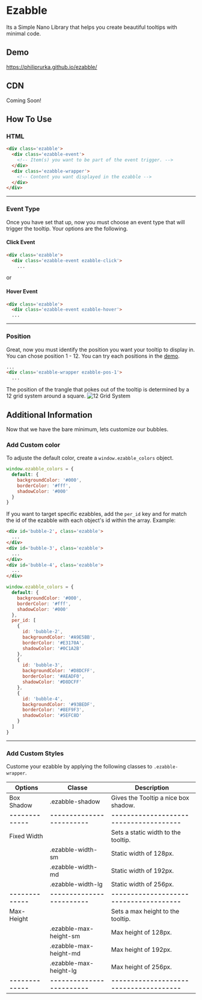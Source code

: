 # Ezabble
Its a Simple Nano Library that helps you create beautiful tooltips with minimal code.

## Demo
https://philiprurka.github.io/ezabble/

## CDN
Coming Soon!

## How To Use
### HTML
```html
<div class='ezabble'>
  <div class='ezabble-event'>
    <!-- Item(s) you want to be part of the event trigger. -->
  </div>
  <div class='ezabble-wrapper'>
    <!-- Content you want displayed in the ezabble -->
  </div>
</div>
```
---
### Event Type
Once you have set that up, now you must choose an event type that will trigger the tooltip. Your options are the following.
#### Click Event
```html
<div class='ezabble'>
  <div class='ezabble-event ezabble-click'>
    ...
```
or
#### Hover Event
```html
<div class='ezabble'>
  <div class='ezabble-event ezabble-hover'>
  ...
```
---
### Position
Great, now you must identify the position you want your tooltip to display in. You can chose position 1 - 12. You can try each positions in the [demo](https://philiprurka.github.io/ezabble/).
```html
...
<div class='ezabble-wrapper ezabble-pos-1'>
  ...
```
The position of the trangle that pokes out of the tooltip is determined by a 12 grid system around a square. ![12 Grid System](https://philiprurka.github.io/ezabble/12-grid-system.png)

## Additional Information
Now that we have the bare minimum, lets customize our bubbles.

### Add Custom color
To adjuste the default color, create a `window.ezabble_colors` object.
```javascript
window.ezabble_colors = {
  default: {
    backgroundColor: '#000',
    borderColor: '#fff',
    shadowColor: '#000'
  }
}
```
If you want to target specific ezabbles, add the `per_id` key and for match the id of the ezabble with each object's id within the array. Example:
```html
<div id='bubble-2', class='ezabble'>
  ...
</div>
<div id='bubble-3', class='ezabble'>
  ...
</div>
<div id='bubble-4', class='ezabble'>
  ...
</div>
```

```javascript
window.ezabble_colors = {
  default: {
    backgroundColor: '#000',
    borderColor: '#fff',
    shadowColor: '#000'
  },
  per_id: [
    {
      id: 'bubble-2',
      backgroundColor: '#A9E5BB',
      borderColor: '#E3170A',
      shadowColor: '#0C1A2B'
    },
    {
      id: 'bubble-3',
      backgroundColor: '#D8DCFF',
      borderColor: '#AEADF0',
      shadowColor: '#D8DCFF'
    },
    {
      id: 'bubble-4',
      backgroundColor: '#93BEDF',
      borderColor: '#8EF9F3',
      shadowColor: '#5EFC8D'
    }
  ]
}
```
---

### Add Custom Styles
Custome your ezabble by applying the following classes to `.ezabble-wrapper`.

| Options     | Classe                 | Description                          |
|-------------|------------------------|--------------------------------------|
| Box Shadow  | .ezabble-shadow        | Gives the Tooltip a nice box shadow. |
|**-------------**|**------------------------**|**--------------------------------------**|
| Fixed Width |                        | Sets a static width to the tooltip.  |
|             | .ezabble-width-sm      | Static width of 128px.               |
|             | .ezabble-width-md      | Static width of 192px.               |
|             | .ezabble-width-lg      | Static width of 256px.               |
|**-------------**|**------------------------**|**--------------------------------------**|
| Max-Height  |                        | Sets a max height to the tooltip.    |
|             | .ezabble-max-height-sm | Max height of 128px.                 |
|             | .ezabble-max-height-md | Max height of 192px.                 |
|             | .ezabble-max-height-lg | Max height of 256px.                 |
|**-------------**|**------------------------**|**--------------------------------------**|
